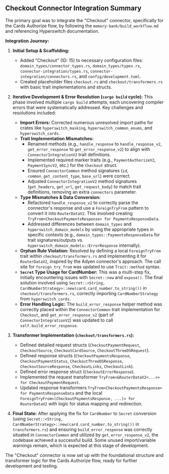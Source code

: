 ## Checkout Connector Integration Summary

The primary goal was to integrate the "Checkout" connector, specifically for the Cards Authorize flow, by following the `memory-bank/build_workflow.md` and referencing Hyperswitch documentation.

**Integration Journey:**

1.  **Initial Setup & Scaffolding:**
    *   Added "Checkout" (ID: 15) to necessary configuration files: `domain_types/connector_types.rs`, `domain_types/types.rs`, `connector-integration/types.rs`, `connector-integration/connectors.rs`, and `config/development.toml`.
    *   Created placeholder files `checkout.rs` and `checkout/transformers.rs` with basic trait implementations and structs.

2.  **Iterative Development & Error Resolution (`cargo build` cycle):**
    This phase involved multiple `cargo build` attempts, each uncovering compiler errors that were systematically addressed. Key challenges and resolutions included:
    *   **Import Errors:** Corrected numerous unresolved import paths for crates like `hyperswitch_masking`, `hyperswitch_common_enums`, and `hyperswitch_cards`.
    *   **Trait Implementation Mismatches:**
        *   Renamed methods (e.g., `handle_response` to `handle_response_v2`, `get_error_response` to `get_error_response_v2`) to align with `ConnectorIntegrationV2` trait definitions.
        *   Implemented required marker traits (e.g., `PaymentAuthorizeV2`, `PaymentSyncV2`, etc.) for the `Checkout` struct.
        *   Ensured `ConnectorCommon` method signatures (`id`, `common_get_content_type`, `base_url`) were correct.
        *   Adjusted `ConnectorIntegrationV2` method signatures (`get_headers`, `get_url`, `get_request_body`) to match trait definitions, removing an extra `connectors` parameter.
    *   **Type Mismatches & Data Conversion:**
        *   Refactored `handle_response_v2` to correctly parse the connector's response and use a `ForeignTryFrom` pattern to convert it into `RouterDataV2`. This involved creating `TryFrom<CheckoutPaymentsResponse> for PaymentsResponseData`.
        *   Addressed differences between `domain_types` and `hyperswitch_domain_models` by using the appropriate types in specific contexts (e.g., `domain_types::PaymentsResponseData` for trait signatures/outputs vs. `hyperswitch_domain_models::ErrorResponse` internally).
    *   **Orphan Rule Violation:** Resolved by defining a local `ForeignTryFrom` trait within `checkout/transformers.rs` and implementing it for `RouterDataV2`, inspired by the Adyen connector's approach. The call site for `foreign_try_from` was updated to use `Trait::method` syntax.
    *   **`Secret` Type Usage for CardNumber:** This was a multi-step fix, initially encountering issues with `Secret::new` and `expose()`. The final solution involved using `Secret::<String, CardNumberStrategy>::new(card.card_number.to_string())` in `checkout/transformers.rs`, correctly importing `CardNumberStrategy` from `hyperswitch_cards`.
    *   **Error Handling Logic:** The `build_error_response` helper method was correctly placed within the `ConnectorCommon` trait implementation for `Checkout`, and `get_error_response_v2` (part of `ConnectorIntegrationV2`) was updated to call `self.build_error_response`.

3.  **Transformer Implementation (`checkout/transformers.rs`):**
    *   Defined detailed request structs (`CheckoutPaymentRequest`, `CheckoutSource`, `CheckoutCardSource`, `CheckoutThreeDSRequest`).
    *   Defined response structs (`CheckoutPaymentsResponse`, `CheckoutPaymentStatus`, `CheckoutThreeDSResponse`, `CheckoutSourceResponse`, `CheckoutLinks`, `CheckoutLink`).
    *   Defined error response struct (`CheckoutErrorResponse`).
    *   Implemented the request transformer `TryFrom<&RouterDataV2<...>> for CheckoutPaymentRequest`.
    *   Updated response transformers `TryFrom<CheckoutPaymentsResponse> for PaymentsResponseData` and the local `ForeignTryFrom<(CheckoutPaymentsResponse, ...)> for RouterDataV2` with logic for status mapping and redirection.

4.  **Final State:**
    After applying the fix for `CardNumber` to `Secret` conversion (using `Secret::<String, CardNumberStrategy>::new(card.card_number.to_string())` in `transformers.rs`) and ensuring `build_error_response` was correctly situated in `ConnectorCommon` and utilized by `get_error_response_v2`, the codebase achieved a successful build. Some unused import/variable warnings remain, which is expected at this stage of development.

The "Checkout" connector is now set up with the foundational structure and transformer logic for the Cards Authorize flow, ready for further development and testing. 